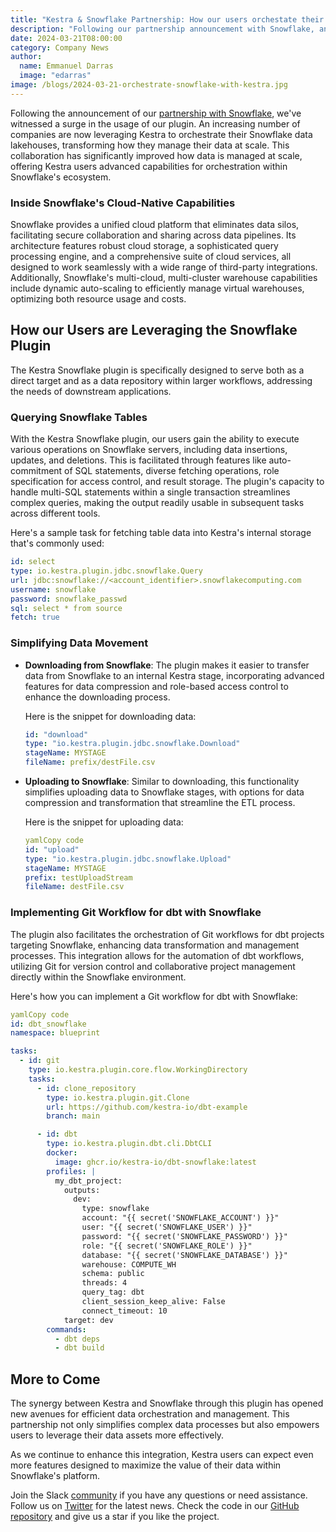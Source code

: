 ```yaml
---
title: "Kestra & Snowflake Partnership: How our users orchestate their Data Warehouse"
description: "Following our partnership announcement with Snowflake, an increasing number of Kestra users are effectively orchestrating their Snowflake environments"
date: 2024-03-21T08:00:00
category: Company News
author:
  name: Emmanuel Darras
  image: "edarras"
image: /blogs/2024-03-21-orchestrate-snowflake-with-kestra.jpg
---
```


Following the announcement of our [partnership with Snowflake](https://kestra.io/blogs/2023-09-25-kestra-snowflake-partnership), we've witnessed a surge in the usage of our plugin. An increasing number of companies are now leveraging Kestra to orchestrate their Snowflake data lakehouses, transforming how they manage their data at scale. This collaboration has significantly improved how data is managed at scale, offering Kestra users advanced capabilities for orchestration within Snowflake's ecosystem.

### Inside Snowflake's Cloud-Native Capabilities

Snowflake provides a unified cloud platform that eliminates data silos, facilitating secure collaboration and sharing across data pipelines. Its architecture features robust cloud storage, a sophisticated query processing engine, and a comprehensive suite of cloud services, all designed to work seamlessly with a wide range of third-party integrations. Additionally, Snowflake's multi-cloud, multi-cluster warehouse capabilities include dynamic auto-scaling to efficiently manage virtual warehouses, optimizing both resource usage and costs.

## How our Users are Leveraging the Snowflake Plugin

The Kestra Snowflake plugin is specifically designed to serve both as a direct target and as a data repository within larger workflows, addressing the needs of downstream applications.

### Querying Snowflake Tables

With the Kestra Snowflake plugin, our users gain the ability to execute various operations on Snowflake servers, including data insertions, updates, and deletions. This is facilitated through features like auto-commitment of SQL statements, diverse fetching operations, role specification for access control, and result storage. The plugin's capacity to handle multi-SQL statements within a single transaction streamlines complex queries, making the output readily usable in subsequent tasks across different tools.

Here's a sample task for fetching table data into Kestra's internal storage that's commonly used:

```yaml
id: select
type: io.kestra.plugin.jdbc.snowflake.Query
url: jdbc:snowflake://<account_identifier>.snowflakecomputing.com
username: snowflake
password: snowflake_passwd
sql: select * from source
fetch: true

```

### Simplifying Data Movement

- **Downloading from Snowflake**: The plugin makes it easier to transfer data from Snowflake to an internal Kestra stage, incorporating advanced features for data compression and role-based access control to enhance the downloading process.
    
    Here is the snippet for downloading data:
    
    ```yaml
    id: "download"
    type: "io.kestra.plugin.jdbc.snowflake.Download"
    stageName: MYSTAGE
    fileName: prefix/destFile.csv
    
    ```
    
- **Uploading to Snowflake**: Similar to downloading, this functionality simplifies uploading data to Snowflake stages, with options for data compression and transformation that streamline the ETL process.
    
    Here is the snippet for uploading data:
    
    ```yaml
    yamlCopy code
    id: "upload"
    type: "io.kestra.plugin.jdbc.snowflake.Upload"
    stageName: MYSTAGE
    prefix: testUploadStream
    fileName: destFile.csv
    
    ```
    

### Implementing Git Workflow for dbt with Snowflake

The plugin also facilitates the orchestration of Git workflows for dbt projects targeting Snowflake, enhancing data transformation and management processes. This integration allows for the automation of dbt workflows, utilizing Git for version control and collaborative project management directly within the Snowflake environment.

Here's how you can implement a Git workflow for dbt with Snowflake:

```yaml
yamlCopy code
id: dbt_snowflake
namespace: blueprint

tasks:
  - id: git
    type: io.kestra.plugin.core.flow.WorkingDirectory
    tasks:
      - id: clone_repository
        type: io.kestra.plugin.git.Clone
        url: https://github.com/kestra-io/dbt-example
        branch: main

      - id: dbt
        type: io.kestra.plugin.dbt.cli.DbtCLI
        docker:
          image: ghcr.io/kestra-io/dbt-snowflake:latest
        profiles: |
          my_dbt_project:
            outputs:
              dev:
                type: snowflake
                account: "{{ secret('SNOWFLAKE_ACCOUNT') }}"
                user: "{{ secret('SNOWFLAKE_USER') }}"
                password: "{{ secret('SNOWFLAKE_PASSWORD') }}"
                role: "{{ secret('SNOWFLAKE_ROLE') }}"
                database: "{{ secret('SNOWFLAKE_DATABASE') }}"
                warehouse: COMPUTE_WH
                schema: public
                threads: 4
                query_tag: dbt
                client_session_keep_alive: False
                connect_timeout: 10
            target: dev
        commands:
          - dbt deps
          - dbt build

```


## More to Come

The synergy between Kestra and Snowflake through this plugin has opened new avenues for efficient data orchestration and management. This partnership not only simplifies complex data processes but also empowers users to leverage their data assets more effectively.

As we continue to enhance this integration, Kestra users can expect even more features designed to maximize the value of their data within Snowflake's platform.

Join the Slack [community](https://kestra.io/slack) if you have any questions or need assistance.
Follow us on [Twitter](https://twitter.com/kestra_io) for the latest news.
Check the code in our [GitHub repository](https://github.com/kestra-io/kestra) and give us a star if you like the project.
